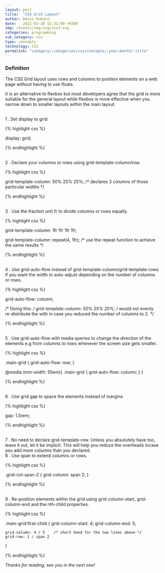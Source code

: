 ```yaml
---
layout: post
title:  "CSS Grid Layout"
author: Denis Kobare
date:   2022-02-28 15:33:00 +0300
img: /assets/img/svg/css3.svg
categories: programming
sub_category: css
type: concepts
technology: CSS
permalink: "category/:categories/css/concepts/:year:month/:title"
---
```


### Definition

The CSS Grid layout uses rows and columns to position elements on a web page without having to use floats.

It is an alternative to flexbox but most developers agree that the grid is more suitable for the general layout while flexbox is more effective when you narrow down to smaller layouts within the main layout.

<br>
1 . Set display to grid.

{% highlight css %}

  display: grid;
  
{% endhighlight %} 


<br>
2 . Declare your columns or rows using grid-template-column/row.

{% highlight css %}

  grid-template-column: 50% 25% 25%; /* declares 3 columns of those particular widths */

{% endhighlight %}  


<br>
3 . Use the fraction unit fr to divide columns or rows equally.

{% highlight css %}

  grid-template-column: 1fr 1fr 1fr 1fr;

  grid-template-column: repeat(4, 1fr); /* use the repeat function to achieve the same results */   

{% endhighlight %} 


<br>
4 . Use grid-auto-flow instead of grid-template-column/grid-template-rows if you want the width to auto-adjust depending on the number of columns or rows.

{% highlight css %}

  grid-auto-flow: column;

  /* Doing this: */
  grid-template-column: 50% 25% 25%; /* would not evenly re-distribute the with in case you reduced the number of columns to 2. */

{% endhighlight %} 


<br>
5 . Use grid-auto-flow with media queries to change the direction of the elements e.g from columns to rows whenever the screen size gets smaller.

{% highlight css %}

  .main-grid {
    grid-auto-flow: row;
  }

  @media (min-width: 55em){
    .main-grid {
      grid-auto-flow: column;
    }
  }

{% endhighlight %} 


<br>
6 . Use grid gap to space the elements instead of margins.

{% highlight css %}

  gap: 1.5rem;
  
{% endhighlight %} 


<br>
7 . No need to declare grid-template-row. Unless you absolutely have too, leave it out, let it be implicit. This will help you reduce the overheads incase you add more columns than you declared.


<br>
8 . Use span to extend columns or rows.

{% highlight css %}

  .grid-col-span-2 {
  grid-column: span 2;
  }
  
{% endhighlight %} 


<br>
9 . Re-position elements within the grid using grid-column-start, grid-column-end and the nth-child properties.

{% highlight css %}

  .main-grid:first-child {
    grid-column-start: 4;
    grid-column-end: 5;
  
    grid-column: 4 / 5    /* short hand for the two lines above */
    grid-row: 1 / span 2  
  }
  
{% endhighlight %} 


*Thanks for reading, see you in the next one!*
